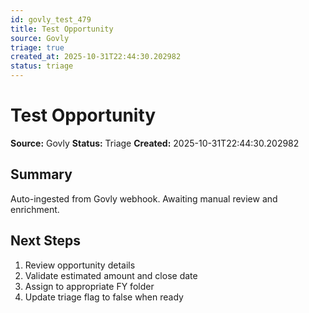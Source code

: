 ```yaml
---
id: govly_test_479
title: Test Opportunity
source: Govly
triage: true
created_at: 2025-10-31T22:44:30.202982
status: triage
---
```


# Test Opportunity

**Source:** Govly
**Status:** Triage
**Created:** 2025-10-31T22:44:30.202982

## Summary

Auto-ingested from Govly webhook. Awaiting manual review and enrichment.

## Next Steps

1. Review opportunity details
2. Validate estimated amount and close date
3. Assign to appropriate FY folder
4. Update triage flag to false when ready
